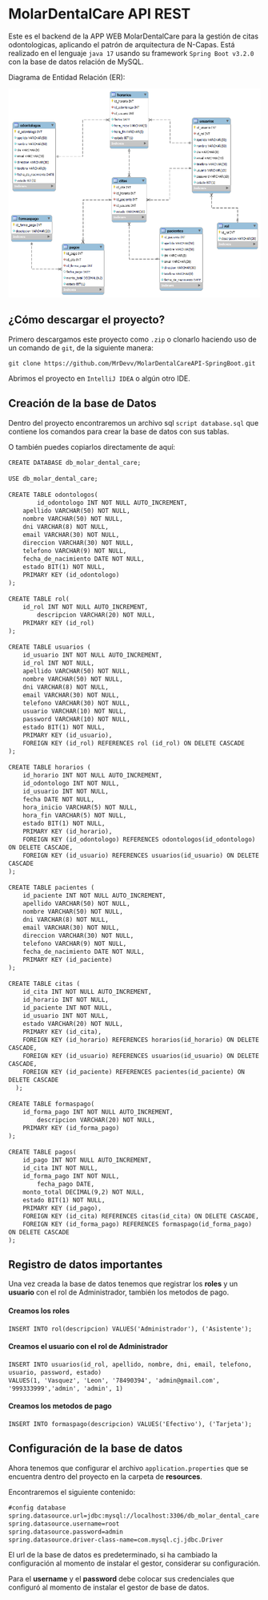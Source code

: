 # MolarDentalCare API REST

Este es el backend de la APP WEB MolarDentalCare para la gestión de citas odontologicas, aplicando el patrón de arquitectura de N-Capas. Está realizado en el lenguaje `java 17` usando su framework `Spring Boot v3.2.0` con la base de datos relación de MySQL.

Diagrama de Entidad Relación (ER):

![ER](ER.png)

## ¿Cómo descargar el proyecto?

Primero descargamos este proyecto como `.zip` o clonarlo haciendo uso de un comando de `git`, de la siguiente manera:

```
git clone https://github.com/MrDevv/MolarDentalCareAPI-SpringBoot.git
```

Abrimos el proyecto en `IntelliJ IDEA` o algún otro IDE.

## Creación de  la base de Datos

Dentro del proyecto encontraremos un archivo sql `script database.sql` que contiene los comandos para crear la base de datos con sus tablas.

O también puedes copiarlos directamente de aquí:

```
CREATE DATABASE db_molar_dental_care;

USE db_molar_dental_care;

CREATE TABLE odontologos(
        id_odontologo INT NOT NULL AUTO_INCREMENT,
	apellido VARCHAR(50) NOT NULL,
	nombre VARCHAR(50) NOT NULL,
	dni VARCHAR(8) NOT NULL,
	email VARCHAR(30) NOT NULL,
	direccion VARCHAR(30) NOT NULL,
	telefono VARCHAR(9) NOT NULL,
	fecha_de_nacimiento DATE NOT NULL,
	estado BIT(1) NOT NULL,
	PRIMARY KEY (id_odontologo)
);

CREATE TABLE rol(
	id_rol INT NOT NULL AUTO_INCREMENT,
        descripcion VARCHAR(20) NOT NULL,
	PRIMARY KEY (id_rol)
);

CREATE TABLE usuarios (
	id_usuario INT NOT NULL AUTO_INCREMENT,
	id_rol INT NOT NULL,
	apellido VARCHAR(50) NOT NULL,
	nombre VARCHAR(50) NOT NULL,
	dni VARCHAR(8) NOT NULL,
	email VARCHAR(30) NOT NULL,
	telefono VARCHAR(30) NOT NULL,
	usuario VARCHAR(10) NOT NULL,
	password VARCHAR(10) NOT NULL,
	estado BIT(1) NOT NULL,
	PRIMARY KEY (id_usuario),
	FOREIGN KEY (id_rol) REFERENCES rol (id_rol) ON DELETE CASCADE
);

CREATE TABLE horarios (
	id_horario INT NOT NULL AUTO_INCREMENT,
	id_odontologo INT NOT NULL,
	id_usuario INT NOT NULL,
	fecha DATE NOT NULL,
	hora_inicio VARCHAR(5) NOT NULL,
	hora_fin VARCHAR(5) NOT NULL,
	estado BIT(1) NOT NULL,
	PRIMARY KEY (id_horario),
	FOREIGN KEY (id_odontologo) REFERENCES odontologos(id_odontologo) ON DELETE CASCADE,
	FOREIGN KEY (id_usuario) REFERENCES usuarios(id_usuario) ON DELETE CASCADE
);

CREATE TABLE pacientes (
	id_paciente INT NOT NULL AUTO_INCREMENT,
	apellido VARCHAR(50) NOT NULL,
	nombre VARCHAR(50) NOT NULL,
	dni VARCHAR(8) NOT NULL,
	email VARCHAR(30) NOT NULL,
	direccion VARCHAR(30) NOT NULL,
	telefono VARCHAR(9) NOT NULL,
	fecha_de_nacimiento DATE NOT NULL,
	PRIMARY KEY (id_paciente)
);

CREATE TABLE citas (
	id_cita INT NOT NULL AUTO_INCREMENT,
	id_horario INT NOT NULL,
	id_paciente INT NOT NULL,
	id_usuario INT NOT NULL,
	estado VARCHAR(20) NOT NULL,
	PRIMARY KEY (id_cita),
	FOREIGN KEY (id_horario) REFERENCES horarios(id_horario) ON DELETE CASCADE,
	FOREIGN KEY (id_usuario) REFERENCES usuarios(id_usuario) ON DELETE CASCADE,
	FOREIGN KEY (id_paciente) REFERENCES pacientes(id_paciente) ON DELETE CASCADE
  );
  
CREATE TABLE formaspago(
	id_forma_pago INT NOT NULL AUTO_INCREMENT,
        descripcion VARCHAR(20) NOT NULL,
	PRIMARY KEY (id_forma_pago)
);
  
CREATE TABLE pagos(
	id_pago INT NOT NULL AUTO_INCREMENT,
	id_cita INT NOT NULL,
	id_forma_pago INT NOT NULL,
        fecha_pago DATE,
	monto_total DECIMAL(9,2) NOT NULL,
	estado BIT(1) NOT NULL,
	PRIMARY KEY (id_pago),
	FOREIGN KEY (id_cita) REFERENCES citas(id_cita) ON DELETE CASCADE,
	FOREIGN KEY (id_forma_pago) REFERENCES formaspago(id_forma_pago) ON DELETE CASCADE
);
```
## Registro de datos importantes

Una vez creada la base de datos tenemos que registrar los **roles** y un **usuario** con el rol de Administrador, también los metodos de pago.

#### Creamos los roles
```
INSERT INTO rol(descripcion) VALUES('Administrador'), ('Asistente');
```
#### Creamos el usuario con el rol de Administrador

```
INSERT INTO usuarios(id_rol, apellido, nombre, dni, email, telefono, usuario, password, estado) 
VALUES(1, 'Vasquez', 'Leon', '78490394', 'admin@gmail.com', '999333999','admin', 'admin', 1)
```

#### Creamos los metodos de pago

```
INSERT INTO formaspago(descripcion) VALUES('Efectivo'), ('Tarjeta');
```
## Configuración de la base de datos

Ahora tenemos que configurar el archivo `application.properties` que se encuentra dentro del proyecto en la carpeta de **resources**.

Encontraremos el siguiente contenido:

```
#config database
spring.datasource.url=jdbc:mysql://localhost:3306/db_molar_dental_care
spring.datasource.username=root
spring.datasource.password=admin
spring.datasource.driver-class-name=com.mysql.cj.jdbc.Driver
```

El url de la base de datos es predeterminado, si ha cambiado la configuración al momento de instalar el gestor, considerar su configuración.

Para el **username** y el **password** debe colocar sus credenciales que configuró al momento de instalar el gestor de base de datos.



